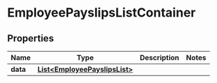 

# EmployeePayslipsListContainer


## Properties

| Name | Type | Description | Notes |
|------------ | ------------- | ------------- | -------------|
|**data** | [**List&lt;EmployeePayslipsList&gt;**](EmployeePayslipsList.md) |  |  |



